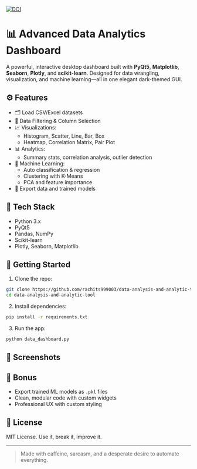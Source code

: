 [![DOI](https://zenodo.org/badge/DOI/10.5281/zenodo.15618446.svg)](https://doi.org/10.5281/zenodo.15618446)

# 📊 Advanced Data Analytics Dashboard

A powerful, interactive desktop dashboard built with **PyQt5**, **Matplotlib**, **Seaborn**, **Plotly**, and **scikit-learn**. Designed for data wrangling, visualization, and machine learning—all in one elegant dark-themed GUI.

## ⚙ Features

- 🗂 Load CSV/Excel datasets
- 🧹 Data Filtering & Column Selection
- 📈 Visualizations:
  - Histogram, Scatter, Line, Bar, Box
  - Heatmap, Correlation Matrix, Pair Plot
- 📊 Analytics:
  - Summary stats, correlation analysis, outlier detection
- 🤖 Machine Learning:
  - Auto classification & regression
  - Clustering with K-Means
  - PCA and feature importance
- 💾 Export data and trained models

## 🔧 Tech Stack

- Python 3.x
- PyQt5
- Pandas, NumPy
- Scikit-learn
- Plotly, Seaborn, Matplotlib

## 🚀 Getting Started

1. Clone the repo:

```bash
git clone https://github.com/rachits999003/data-analysis-and-analytic-tool.git
cd data-analysis-and-analytic-tool
```

2. Install dependencies:

```bash
pip install -r requirements.txt
```

3. Run the app:

```bash
python data_dashboard.py
```

## 📸 Screenshots

<!-- Replace these with actual images -->
<!--![Dashboard Home](screenshots/dashboard_home.png)
![Visualization Tab](screenshots/visualizations.png)
![Machine Learning](screenshots/ml_results.png)-->

## 🧠 Bonus

- Export trained ML models as `.pkl` files
- Clean, modular code with custom widgets
- Professional UX with custom styling

## 📜 License

MIT License. Use it, break it, improve it.

---

> Made with caffeine, sarcasm, and a desperate desire to automate everything.
